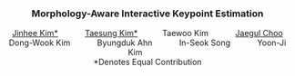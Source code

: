 
<div><h3 align="center">Morphology-Aware Interactive Keypoint Estimation</h3></div>


<div align="center">
<a href="https://sites.google.com/view/jinhee-kim">Jinhee Kim*</a> &nbsp;&nbsp;&nbsp;  &nbsp;&nbsp;&nbsp;&nbsp;&nbsp;&nbsp;
<a href="https://github.com/ts-kim/">Taesung Kim*</a> &nbsp;&nbsp;&nbsp;&nbsp;&nbsp;&nbsp;&nbsp;&nbsp;&nbsp; 
Taewoo Kim &nbsp;&nbsp;&nbsp; &nbsp;&nbsp;&nbsp;&nbsp;&nbsp;&nbsp; 
<a href="https://sites.google.com/site/jaegulchoo/">Jaegul Choo</a>
Dong-Wook Kim &nbsp;&nbsp;&nbsp;  &nbsp;&nbsp;&nbsp;&nbsp;&nbsp;&nbsp; 
Byungduk Ahn &nbsp;&nbsp;&nbsp;  &nbsp;&nbsp;&nbsp;&nbsp;&nbsp;&nbsp; 
In-Seok Song &nbsp;&nbsp;&nbsp;  &nbsp;&nbsp;&nbsp;&nbsp;&nbsp;&nbsp; 
Yoon-Ji Kim &nbsp;&nbsp;&nbsp;  &nbsp;&nbsp;&nbsp;&nbsp;&nbsp;&nbsp; 

</div>

<div align="center">
*Denotes Equal Contribution
</div>
